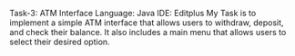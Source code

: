 Task-3: ATM Interface
Language: Java
IDE: Editplus
My Task is to implement a simple ATM interface that allows users to withdraw, deposit, and check their balance.
It also includes a main menu that allows users to select their desired option.
